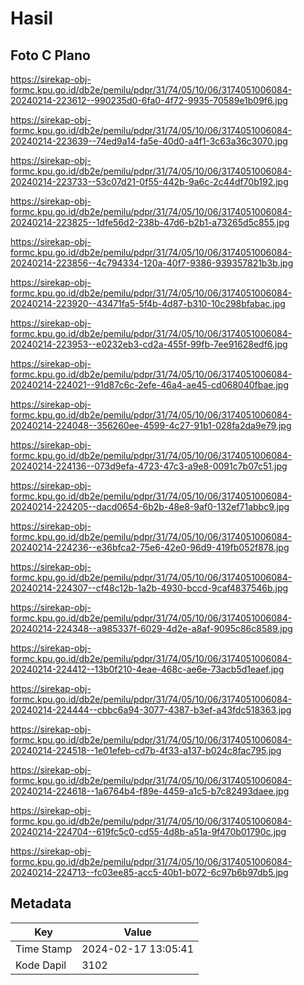 # Hasil

## Foto C Plano

https://sirekap-obj-formc.kpu.go.id/db2e/pemilu/pdpr/31/74/05/10/06/3174051006084-20240214-223612--990235d0-6fa0-4f72-9935-70589e1b09f6.jpg

https://sirekap-obj-formc.kpu.go.id/db2e/pemilu/pdpr/31/74/05/10/06/3174051006084-20240214-223639--74ed9a14-fa5e-40d0-a4f1-3c63a36c3070.jpg

https://sirekap-obj-formc.kpu.go.id/db2e/pemilu/pdpr/31/74/05/10/06/3174051006084-20240214-223733--53c07d21-0f55-442b-9a6c-2c44df70b192.jpg

https://sirekap-obj-formc.kpu.go.id/db2e/pemilu/pdpr/31/74/05/10/06/3174051006084-20240214-223825--1dfe56d2-238b-47d6-b2b1-a73265d5c855.jpg

https://sirekap-obj-formc.kpu.go.id/db2e/pemilu/pdpr/31/74/05/10/06/3174051006084-20240214-223856--4c794334-120a-40f7-9386-939357821b3b.jpg

https://sirekap-obj-formc.kpu.go.id/db2e/pemilu/pdpr/31/74/05/10/06/3174051006084-20240214-223920--43471fa5-5f4b-4d87-b310-10c298bfabac.jpg

https://sirekap-obj-formc.kpu.go.id/db2e/pemilu/pdpr/31/74/05/10/06/3174051006084-20240214-223953--e0232eb3-cd2a-455f-99fb-7ee91628edf6.jpg

https://sirekap-obj-formc.kpu.go.id/db2e/pemilu/pdpr/31/74/05/10/06/3174051006084-20240214-224021--91d87c6c-2efe-46a4-ae45-cd068040fbae.jpg

https://sirekap-obj-formc.kpu.go.id/db2e/pemilu/pdpr/31/74/05/10/06/3174051006084-20240214-224048--356260ee-4599-4c27-91b1-028fa2da9e79.jpg

https://sirekap-obj-formc.kpu.go.id/db2e/pemilu/pdpr/31/74/05/10/06/3174051006084-20240214-224136--073d9efa-4723-47c3-a9e8-0091c7b07c51.jpg

https://sirekap-obj-formc.kpu.go.id/db2e/pemilu/pdpr/31/74/05/10/06/3174051006084-20240214-224205--dacd0654-6b2b-48e8-9af0-132ef71abbc9.jpg

https://sirekap-obj-formc.kpu.go.id/db2e/pemilu/pdpr/31/74/05/10/06/3174051006084-20240214-224236--e36bfca2-75e6-42e0-96d9-419fb052f878.jpg

https://sirekap-obj-formc.kpu.go.id/db2e/pemilu/pdpr/31/74/05/10/06/3174051006084-20240214-224307--cf48c12b-1a2b-4930-bccd-9caf4837546b.jpg

https://sirekap-obj-formc.kpu.go.id/db2e/pemilu/pdpr/31/74/05/10/06/3174051006084-20240214-224348--a985337f-6029-4d2e-a8af-9095c86c8589.jpg

https://sirekap-obj-formc.kpu.go.id/db2e/pemilu/pdpr/31/74/05/10/06/3174051006084-20240214-224412--13b0f210-4eae-468c-ae6e-73acb5d1eaef.jpg

https://sirekap-obj-formc.kpu.go.id/db2e/pemilu/pdpr/31/74/05/10/06/3174051006084-20240214-224444--cbbc6a94-3077-4387-b3ef-a43fdc518363.jpg

https://sirekap-obj-formc.kpu.go.id/db2e/pemilu/pdpr/31/74/05/10/06/3174051006084-20240214-224518--1e01efeb-cd7b-4f33-a137-b024c8fac795.jpg

https://sirekap-obj-formc.kpu.go.id/db2e/pemilu/pdpr/31/74/05/10/06/3174051006084-20240214-224618--1a6764b4-f89e-4459-a1c5-b7c82493daee.jpg

https://sirekap-obj-formc.kpu.go.id/db2e/pemilu/pdpr/31/74/05/10/06/3174051006084-20240214-224704--619fc5c0-cd55-4d8b-a51a-9f470b01790c.jpg

https://sirekap-obj-formc.kpu.go.id/db2e/pemilu/pdpr/31/74/05/10/06/3174051006084-20240214-224713--fc03ee85-acc5-40b1-b072-6c97b6b97db5.jpg


## Metadata

| Key        | Value               |
| ---------- | ------------------- |
| Time Stamp | 2024-02-17 13:05:41 |
| Kode Dapil | 3102                |



